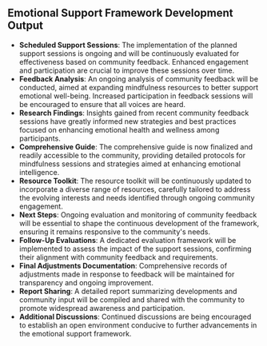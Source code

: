 

## Emotional Support Framework Development Output

- **Scheduled Support Sessions**: The implementation of the planned support sessions is ongoing and will be continuously evaluated for effectiveness based on community feedback. Enhanced engagement and participation are crucial to improve these sessions over time.
- **Feedback Analysis**: An ongoing analysis of community feedback will be conducted, aimed at expanding mindfulness resources to better support emotional well-being. Increased participation in feedback sessions will be encouraged to ensure that all voices are heard.
- **Research Findings**: Insights gained from recent community feedback sessions have greatly informed new strategies and best practices focused on enhancing emotional health and wellness among participants.
- **Comprehensive Guide**: The comprehensive guide is now finalized and readily accessible to the community, providing detailed protocols for mindfulness sessions and strategies aimed at enhancing emotional intelligence.
- **Resource Toolkit**: The resource toolkit will be continuously updated to incorporate a diverse range of resources, carefully tailored to address the evolving interests and needs identified through ongoing community engagement.
- **Next Steps**: Ongoing evaluation and monitoring of community feedback will be essential to shape the continuous development of the framework, ensuring it remains responsive to the community's needs.
- **Follow-Up Evaluations**: A dedicated evaluation framework will be implemented to assess the impact of the support sessions, confirming their alignment with community feedback and requirements.
- **Final Adjustments Documentation**: Comprehensive records of adjustments made in response to feedback will be maintained for transparency and ongoing improvement.
- **Report Sharing**: A detailed report summarizing developments and community input will be compiled and shared with the community to promote widespread awareness and participation.
- **Additional Discussions**: Continued discussions are being encouraged to establish an open environment conducive to further advancements in the emotional support framework.